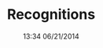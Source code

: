 ---
title: Recognitions
date: 13:34 06/21/2014

recognitions:
    - title: 2023 NightHacks Hackathon
      desc: A winter hackathon focused on improving the education industry.
      place: 1st Place - Best Advanced Hack
      position: 1
      animation: fadeIn
    - title: 2024 Solar Car Challenge
      desc: A high school challenge to race homemade solar cars at the Texas Motor Speedway.
      place: 1st Place - Best Engineered Car | 2nd Place - Total Laps in our Division
      position: 1-2
      animation: fadeIn
    - title: 2024 Illuminate Hackathon
      desc: A summer hackathon for open-ended innovation
      place: 3rd Place Overall
      position: 3
      animation: fadeIn

taxonomy:
    category: right
---